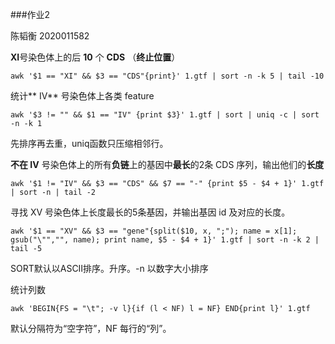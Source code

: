 ###作业2 

陈韬衡 2020011582

**XI**号染色体上的后 **10** 个 **CDS** （**终止位置**）  

	awk '$1 == "XI" && $3 == "CDS"{print}' 1.gtf | sort -n -k 5 | tail -10    

统计** IV** 号染色体上各类 feature      
 
	awk '$3 != "" && $1 == "IV" {print $3}' 1.gtf | sort | uniq -c | sort -n -k 1

先排序再去重，uniq函数只压缩相邻行。    

**不在 IV** 号染色体上的所有**负链**上的基因中**最长**的2条 CDS 序列，输出他们的**长度**         

	awk '$1 != "IV" && $3 == "CDS" && $7 == "-" {print $5 - $4 + 1}' 1.gtf | sort -n | tail -2  

 寻找 XV 号染色体上长度最长的5条基因，并输出基因 id 及对应的长度。   

	awk '$1 == "XV" && $3 == "gene"{split($10, x, ";"); name = x[1]; gsub("\"","", name); print name, $5 - $4 + 1}' 1.gtf | sort -n -k 2 | tail -5    

SORT默认以ASCII排序。升序。-n 以数字大小排序     

统计列数

	awk 'BEGIN{FS = "\t"; -v l}{if (l < NF) l = NF} END{print l}' 1.gtf      

默认分隔符为“空字符”，NF 每行的“列”。    

